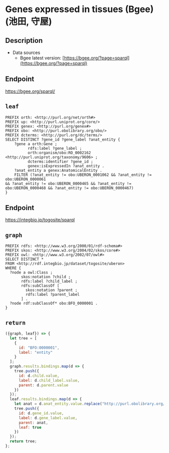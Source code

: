 # Genes expressed in tissues (Bgee) (池田, 守屋)

## Description

- Data sources
    - Bgee latest version: [https://bgee.org/?page=sparql](https://bgee.org/?page=sparql)

## Endpoint

https://bgee.org/sparql/

## `leaf`

```sparql
PREFIX orth: <http://purl.org/net/orth#>
PREFIX up: <http://purl.uniprot.org/core/>
PREFIX genex: <http://purl.org/genex#>
PREFIX obo: <http://purl.obolibrary.org/obo/>
PREFIX dcterms: <http://purl.org/dc/terms/>
SELECT DISTINCT ?gene_id ?gene_label ?anat_entity {
    ?gene a orth:Gene ;
          rdfs:label ?gene_label ;
          orth:organism/obo:RO_0002162 <http://purl.uniprot.org/taxonomy/9606> ;
          dcterms:identifier ?gene_id ;
          genex:isExpressedIn ?anat_entity .
    ?anat_entity a genex:AnatomicalEntity .
    FILTER (?anat_entity != obo:UBERON_0001062 && ?anat_entity != obo:UBERON_0000061 
&& ?anat_entity != obo:UBERON_0000465 && ?anat_entity != obo:UBERON_0000468 && ?anat_entity != obo:UBERON_0000467)
}
```

## Endpoint

https://integbio.jp/togosite/sparql

## `graph`
```sparql
PREFIX rdfs: <http://www.w3.org/2000/01/rdf-schema#>
PREFIX skos: <http://www.w3.org/2004/02/skos/core#>
PREFIX owl: <http://www.w3.org/2002/07/owl#>
SELECT DISTINCT *
FROM <http://rdf.integbio.jp/dataset/togosite/uberon>
WHERE {
  ?node a owl:Class ;
       skos:notation ?child ;
       rdfs:label ?child_label ;
       rdfs:subClassOf [
         skos:notation ?parent ;
         rdfs:label ?parent_label 
       ] .
  ?node rdf:subClassOf* obo:BFO_0000001 .
}
```

## `return`

```javascript
({graph, leaf}) => {
  let tree = [
    {
      id: "BFO:0000001",
      label: "entity"
    }
  ];
  graph.results.bindings.map(d => {
    tree.push({
      id: d.child.value,
      label: d.child_label.value,
      parent: d.parent.value
    })
  });
  leaf.results.bindings.map(d => {
    let anat = d.anat_entity.value.replace("http://purl.obolibrary.org/obo/", "").replace("_", ":");
    tree.push({
      id: d.gene_id.value,
      label: d.gene_label.value,
      parent: anat,
      leaf: true
    })
  }); 
  return tree;
};
```
